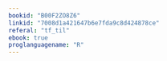 ```yaml
---
bookid: "B00F2ZO8Z6"
linkid: "7008d1a421647b6e7fda9c8d424878ce"
referal: "tf_til"
ebook: true
proglanguagename: "R"
---
```

